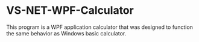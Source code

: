# VS-NET-WPF-Calculator

This program is a WPF application calculator that was designed to function the same 
behavior as Windows basic calculator.
